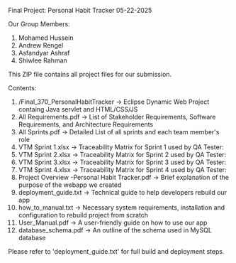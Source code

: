 Final Project: Personal Habit Tracker    05-22-2025

Our Group Members:
1. Mohamed Hussein
2. Andrew Rengel
3. 	Asfandyar Ashraf
4. 	Shiwlee Rahman

This ZIP file contains all project files for our submission.

Contents:

1. /Final_370_PersonalHabitTracker                          -> Eclipse Dynamic Web Project containg Java servlet and HTML/CSS/JS
2. All Requirements.pdf                                     -> List of Stakeholder Requirements, Software Requirements, and Architecture Requirements
3. All Sprints.pdf                                          -> Detailed List of all sprints and each team member's role
4. VTM Sprint 1.xlsx                                        -> Traceability Matrix for Sprint 1 used by QA Tester:
5. VTM Sprint 2.xlsx                                        -> Traceability Matrix for Sprint 2 used by QA Tester:
6. VTM Sprint 3.xlsx                                        -> Traceability Matrix for Sprint 3 used by QA Tester:
7. VTM Sprint 4.xlsx                                        -> Traceability Matrix for Sprint 4 used by QA Tester:
8. Project Overview -Personal Habit Tracker.pdf             -> Brief explanation of the purpose of the webapp we created
9. deployment_guide.txt                                     -> Technical guide to help developers rebuild our app
10. how_to_manual.txt                                       -> Necessary system requirements, installation and configuration to rebuild project from scratch
11. User_Manual.pdf                                         -> A user-friendly guide on how to use our app
12. database_schema.pdf                                     -> An outline of the schema used in MySQL database

Please refer to 'deployment_guide.txt' for full build and deployment steps.
